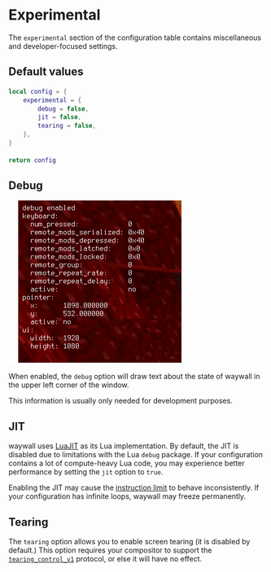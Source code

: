 # Experimental

The `experimental` section of the configuration table contains miscellaneous
and developer-focused settings.

## Default values

```lua
local config = {
    experimental = {
        debug = false,
        jit = false,
        tearing = false,
    },
}

return config
```

## Debug

<img class="right" src="assets/waywall-debug.png" alt="Debug text">

When enabled, the `debug` option will draw text about the state of waywall in
the upper left corner of the window.

This information is usually only needed for development purposes.

## JIT

waywall uses [LuaJIT] as its Lua implementation. By default, the JIT is
disabled due to limitations with the Lua `debug` package. If your configuration
contains a lot of compute-heavy Lua code, you may experience better performance
by setting the `jit` option to `true`.

<div class="warning">

Enabling the JIT may cause the [instruction limit] to behave inconsistently. If
your configuration has infinite loops, waywall may freeze permanently.

</div>

## Tearing

The `tearing` option allows you to enable screen tearing (it is disabled by
default.) This option requires your compositor to support the
[`tearing_control_v1`] protocol, or else it will have no effect.

[LuaJIT]: https://luajit.org
[instruction limit]: 03_lua_changes.md#instruction-count-limit
[`tearing_control_v1`]: https://wayland.app/protocols/tearing-control-v1
